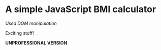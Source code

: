 # A simple JavaScript BMI calculator
_Used DOM manipulation_

Exciting stuff!

**UNPROFESSIONAL VERSION**
